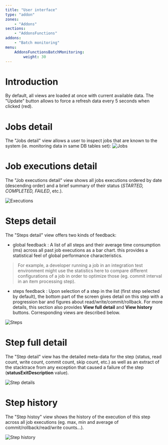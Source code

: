 ```yaml
---
title: "User interface"
type: "addon"
zones:
    - "Addons"
sections:
    - "AddonsFunctions"
addons:
    - "Batch monitoring"
menu:
    AddonsFunctionsBatchMonitoring:
        weight: 30
---
```


# Introduction

By default, all views are loaded at once with current available data. The "Update" button allows to force a refresh data every 5 seconds when clicked (red).   

# Jobs detail

The "Jobs detail" view allows a user to inspect jobs that are known to the system (ie. monitoring data in same DB tables set):
![Jobs](/img/addons/functions/batch-monitoring/jobsDetails.png)

# Job executions detail

The "Job executions detail" view shows all jobs executions ordered by date (descending order) and a brief summary of their status (*STARTED, COMPLETED, FAILED*, etc.).

![Executions](/img/addons/functions/batch-monitoring/jobExecutions.png)

# Steps detail

The "Steps detail" view offers two kinds of feedback:

- global feedback : A list of all steps and their average time consumption (ms) across all past job executions as a bar chart. this provides a statistical feel of global performance characteristics.
	 
> For example, a developer running a job in an integration test environment might use the statistics here to compare different configurations of a job in order to optimize those (eg. commit interval in an item processing step).

- steps feedback : Upon selection of a step in the list (first step selected by default), the bottom part of the screen gives detail on this step with a progression bar and figures about read/write/commit/rollback. For more details, this section also provides **View full detail** and **View history** buttons. Corresponding views are described below.   

![Steps](/img/addons/functions/batch-monitoring/stepsDetails.png)

# Step full detail

 The "Step detail" view has the detailed meta-data for the step (status, read count, write count, commit count, skip count, etc.) as well as an extract of the stacktrace from any exception that caused a failure of the step (**statusExitDescription** value).

![Step details](/img/addons/functions/batch-monitoring/stepDetails.png)

# Step history

The "Step histoy" view shows the history of the execution of this step across all job executions (eg. max, min and average of commit/rollback/read/write counts...).

![Step history](/img/addons/functions/batch-monitoring/history.png)
